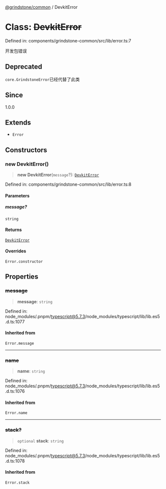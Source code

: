 [@grindstone/common](../globals.md) / DevkitError

# Class: ~~DevkitError~~

Defined in: components/grindstone-common/src/lib/error.ts:7

开发包错误

## Deprecated

`core.GrindstoneError`已经代替了此类

## Since

1.0.0

## Extends

- `Error`

## Constructors

### new DevkitError()

> **new DevkitError**(`message`?): [`DevkitError`](DevkitError.md)

Defined in: components/grindstone-common/src/lib/error.ts:8

#### Parameters

##### message?

`string`

#### Returns

[`DevkitError`](DevkitError.md)

#### Overrides

`Error.constructor`

## Properties

### ~~message~~

> **message**: `string`

Defined in: node\_modules/.pnpm/typescript@5.7.3/node\_modules/typescript/lib/lib.es5.d.ts:1077

#### Inherited from

`Error.message`

***

### ~~name~~

> **name**: `string`

Defined in: node\_modules/.pnpm/typescript@5.7.3/node\_modules/typescript/lib/lib.es5.d.ts:1076

#### Inherited from

`Error.name`

***

### ~~stack?~~

> `optional` **stack**: `string`

Defined in: node\_modules/.pnpm/typescript@5.7.3/node\_modules/typescript/lib/lib.es5.d.ts:1078

#### Inherited from

`Error.stack`
